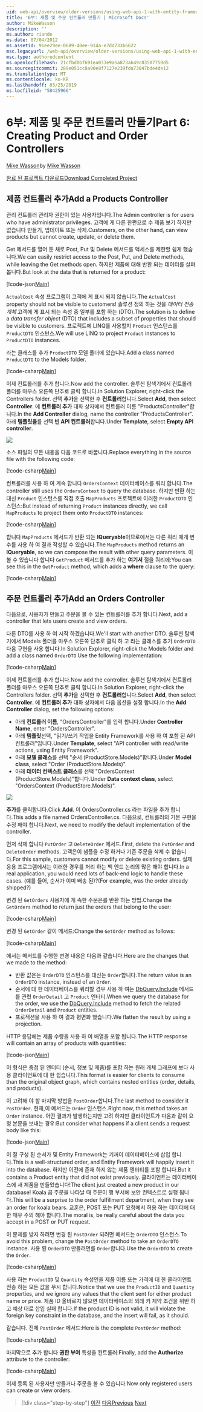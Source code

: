 ```yaml
---
uid: web-api/overview/older-versions/using-web-api-1-with-entity-framework-5/using-web-api-with-entity-framework-part-6
title: '6부: 제품 및 주문 컨트롤러 만들기 | Microsoft Docs'
author: MikeWasson
description: ''
ms.author: riande
ms.date: 07/04/2012
ms.assetid: 91ee29ee-0689-40ee-914a-e7dd733b6622
msc.legacyurl: /web-api/overview/older-versions/using-web-api-1-with-entity-framework-5/using-web-api-with-entity-framework-part-6
msc.type: authoredcontent
ms.openlocfilehash: 21cfbd0bf691ea033e9a5a873ab49c83507750d5
ms.sourcegitcommit: 289e051cc8a90e8f7127e239fda73047bde4de12
ms.translationtype: MT
ms.contentlocale: ko-KR
ms.lasthandoff: 03/25/2019
ms.locfileid: "58425966"
---
```

<a name="part-6-creating-product-and-order-controllers"></a><span data-ttu-id="68b56-102">6부: 제품 및 주문 컨트롤러 만들기</span><span class="sxs-lookup"><span data-stu-id="68b56-102">Part 6: Creating Product and Order Controllers</span></span>
====================
<span data-ttu-id="68b56-103">[Mike Wasson](https://github.com/MikeWasson)</span><span class="sxs-lookup"><span data-stu-id="68b56-103">by [Mike Wasson](https://github.com/MikeWasson)</span></span>

[<span data-ttu-id="68b56-104">완료 된 프로젝트 다운로드</span><span class="sxs-lookup"><span data-stu-id="68b56-104">Download Completed Project</span></span>](http://code.msdn.microsoft.com/ASP-NET-Web-API-with-afa30545)

## <a name="add-a-products-controller"></a><span data-ttu-id="68b56-105">제품 컨트롤러 추가</span><span class="sxs-lookup"><span data-stu-id="68b56-105">Add a Products Controller</span></span>

<span data-ttu-id="68b56-106">관리 컨트롤러 관리자 권한이 있는 사용자입니다.</span><span class="sxs-lookup"><span data-stu-id="68b56-106">The Admin controller is for users who have administrator privileges.</span></span> <span data-ttu-id="68b56-107">고객에 게 다른 한편으로 수 제품 보기 하지만 없습니다 만들기, 업데이트 또는 삭제.</span><span class="sxs-lookup"><span data-stu-id="68b56-107">Customers, on the other hand, can view products but cannot create, update, or delete them.</span></span>

<span data-ttu-id="68b56-108">Get 메서드를 열어 둔 채로 Post, Put 및 Delete 메서드를 액세스를 제한할 쉽게 했습니다.</span><span class="sxs-lookup"><span data-stu-id="68b56-108">We can easily restrict access to the Post, Put, and Delete methods, while leaving the Get methods open.</span></span> <span data-ttu-id="68b56-109">하지만 제품에 대해 반환 되는 데이터를 살펴봅니다.</span><span class="sxs-lookup"><span data-stu-id="68b56-109">But look at the data that is returned for a product:</span></span>

[!code-json[Main](using-web-api-with-entity-framework-part-6/samples/sample1.json?highlight=1)]

<span data-ttu-id="68b56-110">`ActualCost` 속성 프로그램이 고객에 게 표시 되지 않습니다.</span><span class="sxs-lookup"><span data-stu-id="68b56-110">The `ActualCost` property should not be visible to customers!</span></span> <span data-ttu-id="68b56-111">솔루션 정의 하는 것을 *데이터 전송 개체* 고객에 게 표시 되는 속성 중 일부를 포함 하는 (DTO).</span><span class="sxs-lookup"><span data-stu-id="68b56-111">The solution is to define a *data transfer object* (DTO) that includes a subset of properties that should be visible to customers.</span></span> <span data-ttu-id="68b56-112">프로젝트에 LINQ를 사용할지 `Product` 인스턴스를 `ProductDTO` 인스턴스.</span><span class="sxs-lookup"><span data-stu-id="68b56-112">We will use LINQ to project `Product` instances to `ProductDTO` instances.</span></span>

<span data-ttu-id="68b56-113">라는 클래스를 추가 `ProductDTO` 모델 폴더에 있습니다.</span><span class="sxs-lookup"><span data-stu-id="68b56-113">Add a class named `ProductDTO` to the Models folder.</span></span>

[!code-csharp[Main](using-web-api-with-entity-framework-part-6/samples/sample2.cs)]

<span data-ttu-id="68b56-114">이제 컨트롤러를 추가 합니다.</span><span class="sxs-lookup"><span data-stu-id="68b56-114">Now add the controller.</span></span> <span data-ttu-id="68b56-115">솔루션 탐색기에서 컨트롤러 폴더를 마우스 오른쪽 단추로 클릭 합니다.</span><span class="sxs-lookup"><span data-stu-id="68b56-115">In Solution Explorer, right-click the Controllers folder.</span></span> <span data-ttu-id="68b56-116">선택 **추가**을 선택한 후 **컨트롤러**합니다.</span><span class="sxs-lookup"><span data-stu-id="68b56-116">Select **Add**, then select **Controller**.</span></span> <span data-ttu-id="68b56-117">에 **컨트롤러 추가** 대화 상자에서 컨트롤러 이름 &quot;ProductsController&quot;합니다.</span><span class="sxs-lookup"><span data-stu-id="68b56-117">In the **Add Controller** dialog, name the controller &quot;ProductsController&quot;.</span></span> <span data-ttu-id="68b56-118">아래 **템플릿을**를 선택 **빈 API 컨트롤러**합니다.</span><span class="sxs-lookup"><span data-stu-id="68b56-118">Under **Template**, select **Empty API controller**.</span></span>

![](using-web-api-with-entity-framework-part-6/_static/image1.png)

<span data-ttu-id="68b56-119">소스 파일의 모든 내용을 다음 코드로 바꿉니다.</span><span class="sxs-lookup"><span data-stu-id="68b56-119">Replace everything in the source file with the following code:</span></span>

[!code-csharp[Main](using-web-api-with-entity-framework-part-6/samples/sample3.cs)]

<span data-ttu-id="68b56-120">컨트롤러를 사용 하 여 계속 합니다 `OrdersContext` 데이터베이스를 쿼리 합니다.</span><span class="sxs-lookup"><span data-stu-id="68b56-120">The controller still uses the `OrdersContext` to query the database.</span></span> <span data-ttu-id="68b56-121">하지만 반환 하는 대신 `Product` 인스턴스를 직접 호출 `MapProducts` 프로젝트에 이러한 `ProductDTO` 인스턴스:</span><span class="sxs-lookup"><span data-stu-id="68b56-121">But instead of returning `Product` instances directly, we call `MapProducts` to project them onto `ProductDTO` instances:</span></span>

[!code-csharp[Main](using-web-api-with-entity-framework-part-6/samples/sample4.cs?highlight=1)]

<span data-ttu-id="68b56-122">합니다 `MapProducts` 메서드가 반환 되는 **IQueryable**이므로에서는 다른 쿼리 매개 변수를 사용 하 여 결과 작성할 수 있습니다.</span><span class="sxs-lookup"><span data-stu-id="68b56-122">The `MapProducts` method returns an **IQueryable**, so we can compose the result with other query parameters.</span></span> <span data-ttu-id="68b56-123">이 볼 수 있습니다 합니다 `GetProduct` 메서드를 추가 하는 **여기서** 절을 쿼리에:</span><span class="sxs-lookup"><span data-stu-id="68b56-123">You can see this in the `GetProduct` method, which adds a **where** clause to the query:</span></span>

[!code-csharp[Main](using-web-api-with-entity-framework-part-6/samples/sample5.cs?highlight=2)]

## <a name="add-an-orders-controller"></a><span data-ttu-id="68b56-124">주문 컨트롤러 추가</span><span class="sxs-lookup"><span data-stu-id="68b56-124">Add an Orders Controller</span></span>

<span data-ttu-id="68b56-125">다음으로, 사용자가 만들고 주문을 볼 수 있는 컨트롤러를 추가 합니다.</span><span class="sxs-lookup"><span data-stu-id="68b56-125">Next, add a controller that lets users create and view orders.</span></span>

<span data-ttu-id="68b56-126">다른 DTO를 사용 하 여 시작 하겠습니다.</span><span class="sxs-lookup"><span data-stu-id="68b56-126">We'll start with another DTO.</span></span> <span data-ttu-id="68b56-127">솔루션 탐색기에서 Models 폴더를 마우스 오른쪽 단추로 클릭 하 고 라는 클래스를 추가 `OrderDTO` 다음 구현을 사용 합니다.</span><span class="sxs-lookup"><span data-stu-id="68b56-127">In Solution Explorer, right-click the Models folder and add a class named `OrderDTO` Use the following implementation:</span></span>

[!code-csharp[Main](using-web-api-with-entity-framework-part-6/samples/sample6.cs)]

<span data-ttu-id="68b56-128">이제 컨트롤러를 추가 합니다.</span><span class="sxs-lookup"><span data-stu-id="68b56-128">Now add the controller.</span></span> <span data-ttu-id="68b56-129">솔루션 탐색기에서 컨트롤러 폴더를 마우스 오른쪽 단추로 클릭 합니다.</span><span class="sxs-lookup"><span data-stu-id="68b56-129">In Solution Explorer, right-click the Controllers folder.</span></span> <span data-ttu-id="68b56-130">선택 **추가**을 선택한 후 **컨트롤러**합니다.</span><span class="sxs-lookup"><span data-stu-id="68b56-130">Select **Add**, then select **Controller**.</span></span> <span data-ttu-id="68b56-131">에 **컨트롤러 추가** 대화 상자에서 다음 옵션을 설정 합니다.</span><span class="sxs-lookup"><span data-stu-id="68b56-131">In the **Add Controller** dialog, set the following options:</span></span>

- <span data-ttu-id="68b56-132">아래 **컨트롤러 이름**, "OrdersController"를 입력 합니다.</span><span class="sxs-lookup"><span data-stu-id="68b56-132">Under **Controller Name**, enter "OrdersController".</span></span>
- <span data-ttu-id="68b56-133">아래 **템플릿**선택, "읽기/쓰기 작업을 Entity Framework를 사용 하 여 포함 된 API 컨트롤러"입니다.</span><span class="sxs-lookup"><span data-stu-id="68b56-133">Under **Template**, select "API controller with read/write actions, using Entity Framework".</span></span>
- <span data-ttu-id="68b56-134">아래 **모델 클래스**를 선택 &quot;순서 (ProductStore.Models)&quot;합니다.</span><span class="sxs-lookup"><span data-stu-id="68b56-134">Under **Model class**, select &quot;Order (ProductStore.Models)&quot;.</span></span>
- <span data-ttu-id="68b56-135">아래 **데이터 컨텍스트 클래스**를 선택 &quot;OrdersContext (ProductStore.Models)&quot;합니다.</span><span class="sxs-lookup"><span data-stu-id="68b56-135">Under **Data context class**, select &quot;OrdersContext (ProductStore.Models)&quot;.</span></span>

![](using-web-api-with-entity-framework-part-6/_static/image2.png)

<span data-ttu-id="68b56-136">**추가**를 클릭합니다.</span><span class="sxs-lookup"><span data-stu-id="68b56-136">Click **Add**.</span></span> <span data-ttu-id="68b56-137">이 OrdersController.cs 라는 파일을 추가 합니다.</span><span class="sxs-lookup"><span data-stu-id="68b56-137">This adds a file named OrdersController.cs.</span></span> <span data-ttu-id="68b56-138">다음으로, 컨트롤러의 기본 구현을 수정 해야 합니다.</span><span class="sxs-lookup"><span data-stu-id="68b56-138">Next, we need to modify the default implementation of the controller.</span></span>

<span data-ttu-id="68b56-139">먼저 삭제 합니다 `PutOrder` 고 `DeleteOrder` 메서드.</span><span class="sxs-lookup"><span data-stu-id="68b56-139">First, delete the `PutOrder` and `DeleteOrder` methods.</span></span> <span data-ttu-id="68b56-140">고객은이 샘플을 수정 하거나 기존 주문을 삭제 수 없습니다.</span><span class="sxs-lookup"><span data-stu-id="68b56-140">For this sample, customers cannot modify or delete existing orders.</span></span> <span data-ttu-id="68b56-141">실제 응용 프로그램에서는 이러한 경우를 처리 하는 백 엔드 논리의 많은 해야 합니다.</span><span class="sxs-lookup"><span data-stu-id="68b56-141">In a real application, you would need lots of back-end logic to handle these cases.</span></span> <span data-ttu-id="68b56-142">(예를 들어, 순서가 이미 배송 된)?</span><span class="sxs-lookup"><span data-stu-id="68b56-142">(For example, was the order already shipped?)</span></span>

<span data-ttu-id="68b56-143">변경 된 `GetOrders` 사용자에 게 속한 주문은를 반환 하는 방법.</span><span class="sxs-lookup"><span data-stu-id="68b56-143">Change the `GetOrders` method to return just the orders that belong to the user:</span></span>

[!code-csharp[Main](using-web-api-with-entity-framework-part-6/samples/sample7.cs)]

<span data-ttu-id="68b56-144">변경 된 `GetOrder` 같이 메서드:</span><span class="sxs-lookup"><span data-stu-id="68b56-144">Change the `GetOrder` method as follows:</span></span>

[!code-csharp[Main](using-web-api-with-entity-framework-part-6/samples/sample8.cs)]

<span data-ttu-id="68b56-145">에서는 메서드를 수행한 변경 내용은 다음과 같습니다.</span><span class="sxs-lookup"><span data-stu-id="68b56-145">Here are the changes that we made to the method:</span></span>

- <span data-ttu-id="68b56-146">반환 값은는 `OrderDTO` 인스턴스를 대신는 `Order`합니다.</span><span class="sxs-lookup"><span data-stu-id="68b56-146">The return value is an `OrderDTO` instance, instead of an `Order`.</span></span>
- <span data-ttu-id="68b56-147">순서에 대 한 데이터베이스를 쿼리할 경우 사용 하 여는 [DbQuery.Include](https://msdn.microsoft.com/library/gg696395) 메서드를 관련 `OrderDetail` 고 `Product` 엔터티.</span><span class="sxs-lookup"><span data-stu-id="68b56-147">When we query the database for the order, we use the [DbQuery.Include](https://msdn.microsoft.com/library/gg696395) method to fetch the related `OrderDetail` and `Product` entities.</span></span>
- <span data-ttu-id="68b56-148">프로젝션을 사용 하 여 결과 평면화 했습니다.</span><span class="sxs-lookup"><span data-stu-id="68b56-148">We flatten the result by using a projection.</span></span>

<span data-ttu-id="68b56-149">HTTP 응답에는 제품 수량을 사용 하 여 배열을 포함 됩니다.</span><span class="sxs-lookup"><span data-stu-id="68b56-149">The HTTP response will contain an array of products with quantities:</span></span>

[!code-json[Main](using-web-api-with-entity-framework-part-6/samples/sample9.json)]

<span data-ttu-id="68b56-150">이 형식은 중첩 된 엔터티 (순서, 정보 및 제품)를 포함 하는 원래 개체 그래프에 보다 사용 클라이언트에 대 한 쉽습니다.</span><span class="sxs-lookup"><span data-stu-id="68b56-150">This format is easier for clients to consume than the original object graph, which contains nested entities (order, details, and products).</span></span>

<span data-ttu-id="68b56-151">이 고려해 야 할 마지막 방법을 `PostOrder`합니다.</span><span class="sxs-lookup"><span data-stu-id="68b56-151">The last method to consider it `PostOrder`.</span></span> <span data-ttu-id="68b56-152">현재,이 메서드는 `Order` 인스턴스.</span><span class="sxs-lookup"><span data-stu-id="68b56-152">Right now, this method takes an `Order` instance.</span></span> <span data-ttu-id="68b56-153">어떤 결과가 발생하는지만 고려 하지만 클라이언트가 다음과 같이 요청 본문을 보내는 경우:</span><span class="sxs-lookup"><span data-stu-id="68b56-153">But consider what happens if a client sends a request body like this:</span></span>

[!code-json[Main](using-web-api-with-entity-framework-part-6/samples/sample10.json)]

<span data-ttu-id="68b56-154">이 잘 구성 된 순서가 및 Entity Framework는 기꺼이 데이터베이스에 삽입 합니다.</span><span class="sxs-lookup"><span data-stu-id="68b56-154">This is a well-structured order, and Entity Framework will happily insert it into the database.</span></span> <span data-ttu-id="68b56-155">하지만 이전에 존재 하지 않는 제품 엔터티를 포함 합니다.</span><span class="sxs-lookup"><span data-stu-id="68b56-155">But it contains a Product entity that did not exist previously.</span></span> <span data-ttu-id="68b56-156">클라이언트는 데이터베이스에 새 제품을 만들었습니다!</span><span class="sxs-lookup"><span data-stu-id="68b56-156">The client just created a new product in our database!</span></span> <span data-ttu-id="68b56-157">Koala 곰 주문을 나타날 때 주문이 행 부서에 보안 컨텍스트로 실행 됩니다.</span><span class="sxs-lookup"><span data-stu-id="68b56-157">This will be a surprise to the order fulfillment department, when they see an order for koala bears.</span></span> <span data-ttu-id="68b56-158">교훈은, POST 또는 PUT 요청에서 허용 하는 데이터에 대 한 매우 주의 해야 합니다.</span><span class="sxs-lookup"><span data-stu-id="68b56-158">The moral is, be really careful about the data you accept in a POST or PUT request.</span></span>

<span data-ttu-id="68b56-159">이 문제를 방지 하려면 변경 된 `PostOrder` 되려면 메서드는 `OrderDTO` 인스턴스.</span><span class="sxs-lookup"><span data-stu-id="68b56-159">To avoid this problem, change the `PostOrder` method to take an `OrderDTO` instance.</span></span> <span data-ttu-id="68b56-160">사용 된 `OrderDTO` 만들려면를 `Order`합니다.</span><span class="sxs-lookup"><span data-stu-id="68b56-160">Use the `OrderDTO` to create the `Order`.</span></span>

[!code-csharp[Main](using-web-api-with-entity-framework-part-6/samples/sample11.cs)]

<span data-ttu-id="68b56-161">사용 하는 `ProductID` 및 `Quantity` 속성인을 제품 이름 또는 가격에 대 한 클라이언트 전송 하는 모든 값을 무시 합니다.</span><span class="sxs-lookup"><span data-stu-id="68b56-161">Notice that we use the `ProductID` and `Quantity` properties, and we ignore any values that the client sent for either product name or price.</span></span> <span data-ttu-id="68b56-162">제품 ID 올바르지 않으면 데이터베이스의 외래 키 제약 조건을 위반 하 고 예상 대로 삽입 실패 합니다.</span><span class="sxs-lookup"><span data-stu-id="68b56-162">If the product ID is not valid, it will violate the foreign key constraint in the database, and the insert will fail, as it should.</span></span>

<span data-ttu-id="68b56-163">같습니다. 전체 `PostOrder` 메서드:</span><span class="sxs-lookup"><span data-stu-id="68b56-163">Here is the complete `PostOrder` method:</span></span>

[!code-csharp[Main](using-web-api-with-entity-framework-part-6/samples/sample12.cs)]

<span data-ttu-id="68b56-164">마지막으로 추가 합니다 **권한 부여** 특성을 컨트롤러:</span><span class="sxs-lookup"><span data-stu-id="68b56-164">Finally, add the **Authorize** attribute to the controller:</span></span>

[!code-csharp[Main](using-web-api-with-entity-framework-part-6/samples/sample13.cs)]

<span data-ttu-id="68b56-165">이제 등록 된 사용자만 만들거나 주문을 볼 수 있습니다.</span><span class="sxs-lookup"><span data-stu-id="68b56-165">Now only registered users can create or view orders.</span></span>

> [!div class="step-by-step"]
> <span data-ttu-id="68b56-166">[이전](using-web-api-with-entity-framework-part-5.md)
> [다음](using-web-api-with-entity-framework-part-7.md)</span><span class="sxs-lookup"><span data-stu-id="68b56-166">[Previous](using-web-api-with-entity-framework-part-5.md)
[Next](using-web-api-with-entity-framework-part-7.md)</span></span>
